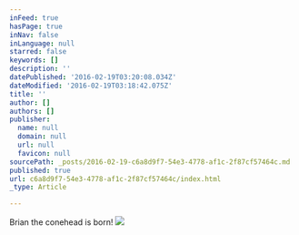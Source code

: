 ```yaml
---
inFeed: true
hasPage: true
inNav: false
inLanguage: null
starred: false
keywords: []
description: ''
datePublished: '2016-02-19T03:20:08.034Z'
dateModified: '2016-02-19T03:18:42.075Z'
title: ''
author: []
authors: []
publisher:
  name: null
  domain: null
  url: null
  favicon: null
sourcePath: _posts/2016-02-19-c6a8d9f7-54e3-4778-af1c-2f87cf57464c.md
published: true
url: c6a8d9f7-54e3-4778-af1c-2f87cf57464c/index.html
_type: Article

---
```

Brian the conehead is born!
![](https://the-grid-user-content.s3-us-west-2.amazonaws.com/fcaf1b07-45a6-4b59-a545-70df5c2a2b1d.jpg)